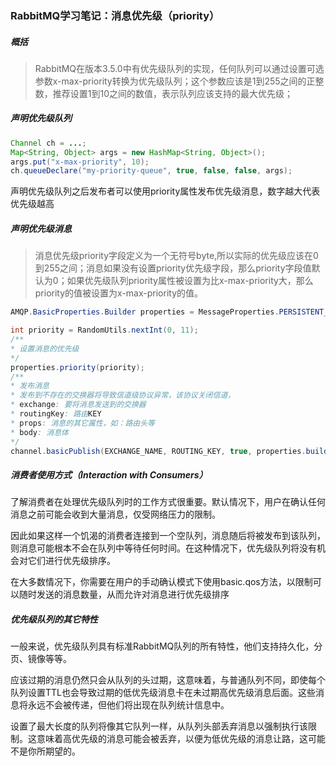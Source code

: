 ### RabbitMQ学习笔记：消息优先级（priority）

##### 概括

> RabbitMQ在版本3.5.0中有优先级队列的实现，任何队列可以通过设置可选参数x-max-priority转换为优先级队列；这个参数应该是1到255之间的正整数，推荐设置1到10之间的数值，表示队列应该支持的最大优先级；

##### 声明优先级队列

```java
Channel ch = ...;
Map<String, Object> args = new HashMap<String, Object>();
args.put("x-max-priority", 10);
ch.queueDeclare("my-priority-queue", true, false, false, args);
```

声明优先级队列之后发布者可以使用priority属性发布优先级消息，数字越大代表优先级越高

##### 声明优先级消息

> 消息优先级priority字段定义为一个无符号byte,所以实际的优先级应该在0到255之间；消息如果没有设置priority优先级字段，那么priority字段值默认为0；如果优先级队列priority属性被设置为比x-max-priority大，那么priority的值被设置为x-max-priority的值。

```java
AMQP.BasicProperties.Builder properties = MessageProperties.PERSISTENT_TEXT_PLAIN.builder();

int priority = RandomUtils.nextInt(0, 11);
/**
* 设置消息的优先级
*/
properties.priority(priority);
/**
* 发布消息
* 发布到不存在的交换器将导致信道级协议异常，该协议关闭信道，
* exchange: 要将消息发送到的交换器
* routingKey: 路由KEY
* props: 消息的其它属性，如：路由头等
* body: 消息体
*/
channel.basicPublish(EXCHANGE_NAME, ROUTING_KEY, true, properties.build(), (priority+":"+message).getBytes());
```

##### 消费者使用方式（Interaction with Consumers）

了解消费者在处理优先级队列时的工作方式很重要。默认情况下，用户在确认任何消息之前可能会收到大量消息，仅受网络压力的限制。



因此如果这样一个饥渴的消费者连接到一个空队列，消息随后将被发布到该队列，则消息可能根本不会在队列中等待任何时间。在这种情况下，优先级队列将没有机会对它们进行优先级排序。



在大多数情况下，你需要在用户的手动确认模式下使用basic.qos方法，以限制可以随时发送的消息数量，从而允许对消息进行优先级排序

##### 优先级队列的其它特性

一般来说，优先级队列具有标准RabbitMQ队列的所有特性，他们支持持久化，分页、镜像等等。



应该过期的消息仍然只会从队列的头过期，这意味着，与普通队列不同，即使每个队列设置TTL也会导致过期的低优先级消息卡在未过期高优先级消息后面。这些消息将永远不会被传递，但他们将出现在队列统计信息中。



设置了最大长度的队列将像其它队列一样，从队列头部丢弃消息以强制执行该限制。这意味着高优先级的消息可能会被丢弃，以便为低优先级的消息让路，这可能不是你所期望的。